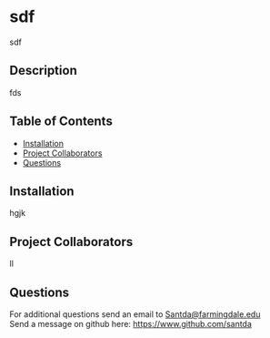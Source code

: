 # sdf
sdf
## Description
fds

  ## Table of Contents<br>
  - [Installation](#installation)
- [Project Collaborators](#project-collaborators)
- [Questions](#questions)
## Installation
hgjk
## Project Collaborators
ll

  ## Questions
  
  For additional questions send an email to Santda@farmingdale.edu <br>
  Send a message on github here: https://www.github.com/santda
    